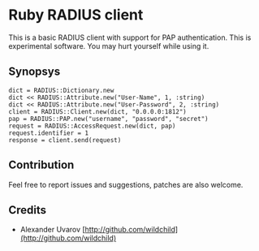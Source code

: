 Ruby RADIUS client
==================

This is a basic RADIUS client with support for PAP authentication.
This is experimental software. You may hurt yourself while using it.

Synopsys
--------

    dict = RADIUS::Dictionary.new
    dict << RADIUS::Attribute.new("User-Name", 1, :string)
    dict << RADIUS::Attribute.new("User-Password", 2, :string)
    client = RADIUS::Client.new(dict, "0.0.0.0:1812")
    pap = RADIUS::PAP.new("username", "password", "secret")
    request = RADIUS::AccessRequest.new(dict, pap)
    request.identifier = 1
    response = client.send(request)

Contribution
------------

Feel free to report issues and suggestions, patches are also welcome.

Credits
-------

* Alexander Uvarov [http://github.com/wildchild](http://github.com/wildchild)
